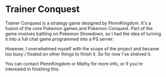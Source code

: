 Trainer Conquest
================

Trainer Conquest is a strategy game designed by PkmnKingdom. It's a fusion of the core Pokemon games 
and Pokemon Conquest. Part of the game involves battling on Pokemon Showdown, so I had the idea of 
turning it into a full chat game programmed into a PS server.

However, I overwhelmed myself with the scope of the project and became too busy / fixated on other things
to finish it. So for now I've shelved it.

You can contact PkmnKingdom or Mathy for more info, or if you're interested in finishing this.
